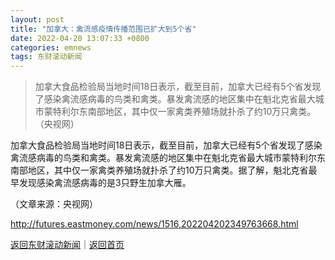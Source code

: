 ```yaml
---
layout: post
title: "加拿大：禽流感疫情传播范围已扩大到5个省"
date: 2022-04-20 13:07:33 +0800
categories: emnews
tags: 东财滚动新闻
---
```

> 加拿大食品检验局当地时间18日表示，截至目前，加拿大已经有5个省发现了感染禽流感病毒的鸟类和禽类。暴发禽流感的地区集中在魁北克省最大城市蒙特利尔东南部地区，其中仅一家禽类养殖场就扑杀了约10万只禽类。（央视网）

<p>加拿大食品检验局当地时间18日表示，截至目前，加拿大已经有5个省发现了感染禽流感病毒的鸟类和禽类。暴发禽流感的地区集中在魁北克省最大城市蒙特利尔东南部地区，其中仅一家禽类养殖场就扑杀了约10万只禽类。据了解，魁北克省最早发现感染禽流感病毒的是3只野生加拿大雁。</p><p class="em_media">（文章来源：央视网）</p>

<http://futures.eastmoney.com/news/1516,202204202349763668.html>

[返回东财滚动新闻](//finews.withounder.com/emnews/)｜[返回首页](//finews.withounder.com/)